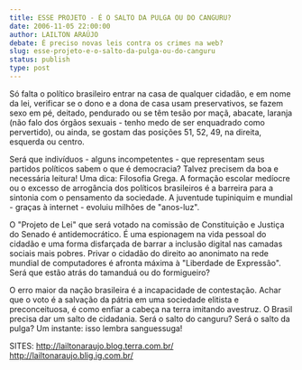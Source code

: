 ```yaml
---
title: ESSE PROJETO - É O SALTO DA PULGA OU DO CANGURU?
date: 2006-11-05 22:00:00
author: LAILTON ARAÚJO
debate: É preciso novas leis contra os crimes na web? 
slug: esse-projeto-e-o-salto-da-pulga-ou-do-canguru
status: publish 
type: post
---
```


Só falta o político brasileiro entrar na casa de qualquer cidadão, e em nome da lei, verificar se o dono e a dona de casa usam preservativos, se fazem sexo em pé, deitado, pendurado ou se têm tesão por maçã, abacate, laranja (não falo dos órgãos sexuais - tenho medo de ser enquadrado como pervertido), ou ainda, se gostam das posições 51, 52, 49, na direita, esquerda ou centro.

 Será que indivíduos - alguns incompetentes - que representam seus partidos políticos sabem o que é democracia? Talvez precisem da boa e necessária leitura! Uma dica: Filosofia Grega. A formação escolar medíocre ou o excesso de arrogância dos políticos brasileiros é a barreira para a sintonia com o pensamento da sociedade. A juventude tupiniquim e mundial - graças à internet - evoluiu milhões de "anos-luz".
 

 O "Projeto de Lei" que será votado na comissão de Constituição e Justiça do Senado é antidemocrático. É uma espionagem na vida pessoal do cidadão e uma forma disfarçada de barrar a inclusão digital nas camadas sociais mais pobres. Privar o cidadão do direito ao anonimato na rede mundial de computadores é afronta máxima à "Liberdade de Expressão". Será que estão atrás do tamanduá ou do formigueiro?

 
 O erro maior da nação brasileira é a incapacidade de contestação. Achar que o voto é a salvação da pátria em uma sociedade elitista e preconceituosa, é como enfiar a cabeça na terra imitando avestruz. O Brasil precisa dar um salto de cidadania. Será o salto do canguru? Será o salto da pulga? Um instante: isso lembra sanguessuga! 


 SITES: http://lailtonaraujo.blog.terra.com.br/ http://lailtonaraujo.blig.ig.com.br/
